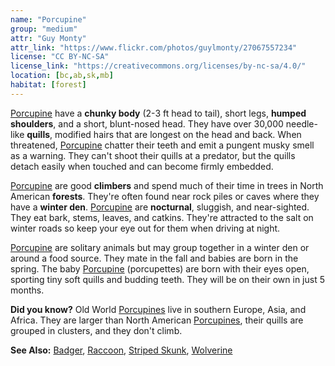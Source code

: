 ```yaml
---
name: "Porcupine"
group: "medium"
attr: "Guy Monty"
attr_link: "https://www.flickr.com/photos/guylmonty/27067557234"
license: "CC BY-NC-SA"
license_link: "https://creativecommons.org/licenses/by-nc-sa/4.0/"
location: [bc,ab,sk,mb]
habitat: [forest]
---
```

[Porcupine](/animals/porcupine/) have a **chunky body** (2-3 ft head to tail), short legs, **humped shoulders**, and a short, blunt-nosed head. They have over 30,000 needle-like **quills**, modified hairs that are longest on the head and back. When threatened, [Porcupine](/animals/porcupine/) chatter their teeth and emit a pungent musky smell as a warning. They can't shoot their quills at a predator, but the quills detach easily when touched and can become firmly embedded.

[Porcupine](/animals/porcupine/) are good **climbers** and spend much of their time in trees in North American **forests**. They're often found near rock piles or caves where they have a **winter den**. [Porcupine](/animals/porcupine/) are **nocturnal**, sluggish, and near-sighted. They eat bark, stems, leaves, and catkins. They're attracted to the salt on winter roads  so keep your eye out for them when driving at night.

[Porcupine](/animals/porcupine/) are solitary animals but may group together in a winter den or around a food source. They mate in the fall and babies are born in the spring. The baby [Porcupine](/animals/porcupine/) (porcupettes) are born with their eyes open, sporting tiny soft quills and budding teeth. They will be on their own in just 5 months.

**Did you know?** Old World [Porcupines](/animals/porcupine/) live in southern Europe, Asia, and Africa. They are larger than North American [Porcupines](/animals/porcupine/), their quills are grouped in clusters, and they don't climb.

<!-- generated, do not edit -->
**See Also:**
[Badger](/animals/badger/),
[Raccoon](/animals/raccoon/),
[Striped Skunk](/animals/strskunk/),
[Wolverine](/animals/wolver/)
